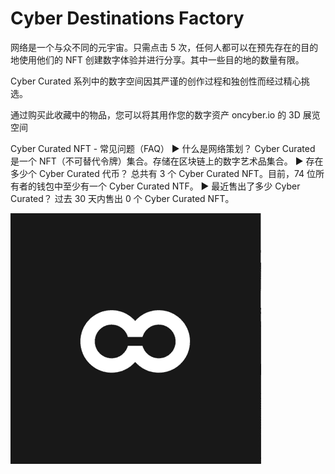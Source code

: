 # Cyber Destinations Factory

网络是一个与众不同的元宇宙。只需点击 5 次，任何人都可以在预先存在的目的地使用他们的 NFT 创建数字体验并进行分享。其中一些目的地的数量有限。

Cyber Curated 系列中的数字空间因其严谨的创作过程和独创性而经过精心挑选。

通过购买此收藏中的物品，您可以将其用作您的数字资产 oncyber.io 的 3D 展览空间

Cyber Curated NFT - 常见问题（FAQ）
▶ 什么是网络策划？
Cyber Curated 是一个 NFT（不可替代令牌）集合。存储在区块链上的数字艺术品集合。
▶ 存在多少个 Cyber Curated 代币？
总共有 3 个 Cyber Curated NFT。目前，74 位所有者的钱包中至少有一个 Cyber Curated NTF。
▶ 最近售出了多少 Cyber Curated？
过去 30 天内售出 0 个 Cyber Curated NFT。

![nft](unnamed.png)
